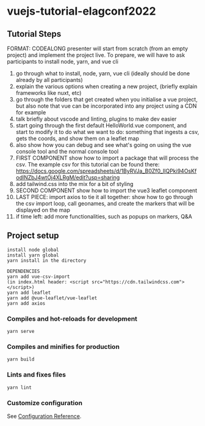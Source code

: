 # vuejs-tutorial-elagconf2022

## Tutorial Steps
FORMAT: CODEALONG
presenter will start from scratch (from an empty project) and implement the project live. To prepare, we will have to ask participants to install node, yarn, and vue cli
1. go through what to install, node, yarn, vue cli (ideally should be done already by all participants)
2. explain the various options when creating a new project, (briefly explain frameworks like nuxt, etc)
3. go through the folders that get created when you initialise a vue project, but also note that vue can be incorporated into any project using a CDN for example
4. talk briefly about vscode and linting, plugins to make dev easier
5. start going through the first default HelloWorld.vue component, and start to modify it to do what we want to do: something that ingests a csv, gets the coords, and show them on a leaflet map
6. also show how you can debug and see what's going on using the vue console tool and the normal console tool
7. FIRST COMPONENT show how to import a package that will process the csv. The example csv for this tutorial can be found there: https://docs.google.com/spreadsheets/d/1ByRVJa_B0Zf0_IlQPki94OsKfodlNZbJ4wtOj4XLRgM/edit?usp=sharing
8. add tailwind.css into the mix for a bit of styling
9.  SECOND COMPONENT show how to import the vue3 leaflet component
10. LAST PIECE: import axios to tie it all together: show how to go through the csv import loop, call geonames, and create the markers that will be displayed on the map
11. if time left: add more functionalities, such as popups on markers, Q&A
    
   


## Project setup
```
install node global
install yarn global
yarn install in the directory

DEPENDENCIES
yarn add vue-csv-import
(in index.html header: <script src="https://cdn.tailwindcss.com"></script>)
yarn add leaflet
yarn add @vue-leaflet/vue-leaflet
yarn add axios
```

### Compiles and hot-reloads for development
```
yarn serve
```

### Compiles and minifies for production
```
yarn build
```

### Lints and fixes files
```
yarn lint
```

### Customize configuration
See [Configuration Reference](https://cli.vuejs.org/config/).
